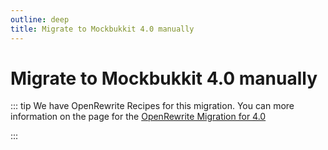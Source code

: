 ```yaml
---
outline: deep
title: Migrate to Mockbukkit 4.0 manually
---
```


# Migrate to Mockbukkit 4.0 manually

::: tip
We have OpenRewrite Recipes for this migration. You can more information
on the page for the [OpenRewrite Migration for 4.0](migrate_mockbukkit_4.0_openrewrite.md)

:::